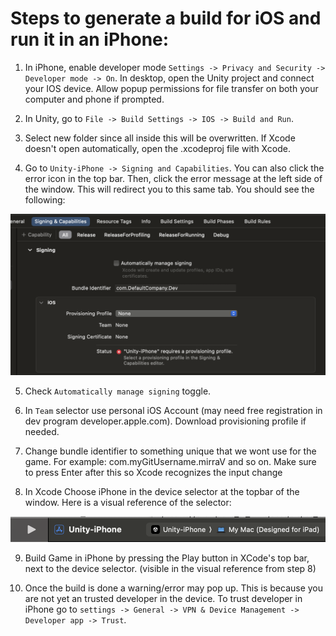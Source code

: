 # Steps to generate a build for iOS and run it in an iPhone:

1. In iPhone, enable developer mode `Settings -> Privacy and Security -> Developer mode -> On`. In desktop, open the Unity project and connect your IOS device. Allow popup permissions for file transfer on both your computer and phone if prompted.

2. In Unity, go to `File -> Build Settings -> IOS -> Build and Run`.

3. Select new folder since all inside this will be overwritten. If Xcode doesn't open automatically, open the .xcodeproj file with Xcode.

4. Go to `Unity-iPhone -> Signing and Capabilities`. You can also click the error icon in the top bar. Then, click the error message at the left side of the window. This will redirect you to this same tab. You should see the following:

![](./images/XcodeError.png)

5. Check `Automatically manage signing` toggle.

6. In `Team` selector use personal iOS Account (may need free registration in dev program developer.apple.com). Download provisioning profile if needed.

7. Change bundle identifier to something unique that we wont use for the game. For example: com.myGitUsername.mirraV and so on. Make sure to press Enter after this so Xcode recognizes the input change

8. In Xcode Choose iPhone in the device selector at the topbar of the window. Here is a visual reference of the selector:

![](./images/XcodeDeviceSelector.png)

9. Build Game in iPhone by pressing the Play button in XCode's top bar, next to the device selector. (visible in the visual reference from step 8)

10. Once the build is done a warning/error may pop up. This is because you are not yet an trusted developer in the device. To trust developer in iPhone go to `settings -> General -> VPN & Device Management -> Developer app -> Trust`.
